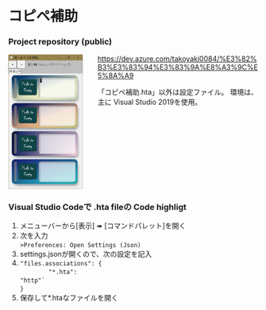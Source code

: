 # コピペ補助

### Project repository (public)

<style>
.container::after {
	content: "";
	display: block;
	clear: both;}
}
</style>

<div class="container">
<img src=".\画面.png" alt="動作画面"  align="left"  style="float: left; width: 35%; max-width: 150px; margin-right: 30px" align="left" >

https://dev.azure.com/takoyaki0084/%E3%82%B3%E3%83%94%E3%83%9A%E8%A3%9C%E5%8A%A9

「コピペ補助.hta」以外は設定ファイル。
環境は、主に Visual Studio 2019を使用。
</div>

### Visual Studio Codeで .hta fileの Code highligt

1. メニューバーから[表示] ➠ [コマンドパレット]を開く
1. 次を入力<br>`>Preferences: Open Settings (Json)`
1. settings.jsonが開くので、次の設定を記入  
1. <code style="white-space: pre;">"files.associations": {<br>&#009;"*.hta": "http"`  <br>}</code>
1. 保存して*.htaなファイルを開く